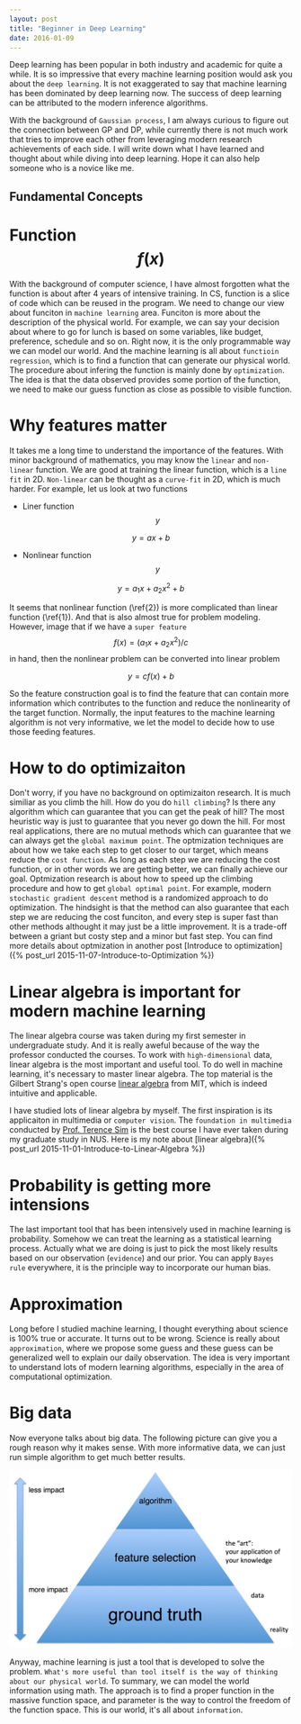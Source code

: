 ```yaml
---
layout: post
title: "Beginner in Deep Learning"
date: 2016-01-09
---
```


Deep learning has been popular in both industry and academic for quite a while. It is so impressive that every machine learning position would ask you about the `deep learning`. It is not exaggerated to say that machine learning has been dominated by deep learning now. The success of deep learning can be attributed to the modern inference algorithms.

With the background of `Gaussian process`, I am always curious to figure out the connection between GP and DP, while currently there is not much work that tries to improve each other from leveraging modern research achievements of each side. I will write down what I have learned and thought about while diving into deep learning. Hope it can also help someone who is a novice like me.


Fundamental Concepts
-------------------

Function  $$ f(x)$$
====================

With the background of computer science, I have almost forgotten what the function is about after 4 years of intensive training. In CS, function is a slice of code which can be reused in the program. We need to change our view about funciton in `machine learning` area. Funciton is more about the description of the physical world. For example, we can say your decision about where to go for lunch is based on some variables, like budget, preference, schedule and so on. Right now, it is the only programmable way we can model our world. And the machine learning is all about `functioin regression`, which is to find a function that can generate our physical world. The procedure about infering the function is mainly done by `optimization`. The idea is that the data observed provides some portion of the function, we need to make our guess function as close as possible to visible function.

Why features matter
==================

It takes me a long time to understand the importance of the features. With minor background of mathematics, you may know the `linear` and `non-linear` function. We are good at training the linear function, which is a `line fit` in 2D. `Non-linear` can be thought as a `curve-fit` in 2D, which is much harder. For example, let us look at two functions

* Liner function $$y$$

$$
y = ax  + b \tag{1}\label{1}
$$

* Nonlinear function $$y$$

$$
y = a_1 x +  a_2 x^2 + b \tag{2}\label{2}
$$

It seems that nonlinear function (\ref{2}) is more complicated than linear function (\ref{1}). And that is also almost true for problem modeling. However, image that if we have a `super feature` $$f(x) = (a_1 x + a_2 x^2)/c$$ in hand, then the nonlinear problem can be converted into linear problem

$$
y = c f(x) + b \tag{3}
$$

So the feature construction goal is to find the feature that can contain more information which contributes to the function and reduce the nonlinearity of the target function. Normally, the input features to the machine learning algorithm is not very informative, we let the model to decide how to use those feeding features.

How to do optimizaiton
======================

Don't worry, if you have no background on optimizaiton research. It is much similiar as you climb the hill. How do you do `hill climbing`? Is there any algorithm which can guarantee that you can get the peak of hill? The most heuristic way is just to guarantee that you never go down the hill. For most real applications, there are no mutual methods which can guarantee that we can always get the `global maximum point`. The optmization techniques are about how we take each step to get closer to our target, which means reduce the `cost function`. As long as each step we are reducing the cost function, or in other words we are getting better, we can finally achieve our goal. Optmization research is about how to speed up the climbing procedure and how to get `global optimal point`. For example, modern `stochastic gradient descent` method is a randomized approach to do optimization. The hindsight is that the method can also guarantee that each step we are reducing the cost funciton, and every step is super fast than other methods althought it may just be a little improvement. It is a trade-off between a griant but costy step and a minor but fast step. You can find more details about optmization in another post [Introduce to optimization]({% post_url 2015-11-07-Introduce-to-Optimization %})

Linear algebra is important for modern machine learning
======================================================

The linear algebra course was taken during my first semester in undergraduate study. And it is really aweful because of the way the professor conducted the courses. To work with `high-dimensional` data, linear algebra is the most important and useful tool. To do well in machine learning, it's necessary to master linear algebra. The top material is the Gilbert Strang's open course [linear algebra](http://ocw.mit.edu/courses/mathematics/18-06-linear-algebra-spring-2010/video-lectures/) from MIT, which is indeed intuitive and applicable.

I have studied lots of linear algebra by myself. The first inspiration is its applicaiton in multimedia or `computer vision`. The `foundation in multimedia` conducted by [Prof. Terence Sim](https://www.comp.nus.edu.sg/~tsim/) is the best course I have ever taken during my graduate study in NUS. Here is my note about [linear algebra]({% post_url 2015-11-01-Introduce-to-Linear-Algebra %})

Probability is getting more intensions
=====================================
The last important tool that has been intensively used in machine learning is probability. Somehow we can treat the learning as a statistical learning process. Actually what we are doing is just to pick the most likely results based on our observation (`evidence`) and our prior. You can apply `Bayes rule` everywhere, it is the principle way to incorporate our human bias.

Approximation
=================================
Long before I studied machine learning, I thought everything about science is 100% true or accurate. It turns out to be wrong. Science is really about `approximation`, where we propose some guess and these guess can be generalized well to explain our daily observation. The idea is very important to understand lots of modern learning algorithms, especially in the area of computational optimization.

Big data 
==========================
Now everyone talks about big data. The following picture can give you a rough reason why it makes sense. With more informative data, we can just run simple algorithm to get much better results.

![bigdata](/image/learning.jpg)


Anyway, machine learning is just a tool that is developed to solve the problem. `What's more useful than tool itself is the way of thinking about our physical world`. To summary, we can model the world information using math. The approach is to find a proper function in the massive function space, and parameter is the way to control the freedom of the function space. This is our world, it's all about `information`. 


